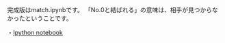 完成版はmatch.ipynbです。
「No.0と結ばれる」の意味は、相手が見つからなかったということです。

・[Ipython notebook](http://nbviewer.ipython.org/github/NlGG/matching/blob/master/match.ipynb)


